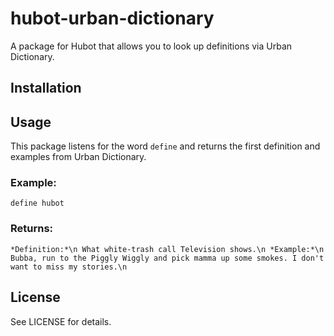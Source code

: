 # hubot-urban-dictionary
A package for Hubot that allows you to look up definitions via Urban Dictionary.

## Installation

## Usage
This package listens for the word `define` and returns the first definition and
examples from Urban Dictionary.

### Example:
`define hubot`

### Returns:
`
  *Definition:*\n
  What white-trash call Television shows.\n
  *Example:*\n
  Bubba, run to the Piggly Wiggly and pick mamma up some smokes. I don't want to
  miss my stories.\n
`

## License
See LICENSE for details.
